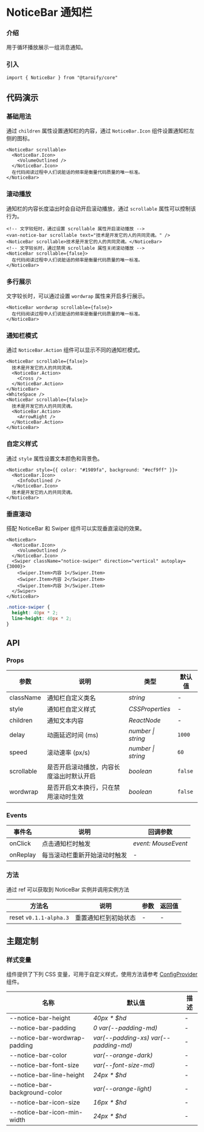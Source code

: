 # NoticeBar 通知栏

### 介绍

用于循环播放展示一组消息通知。

### 引入

```tsx
import { NoticeBar } from "@taroify/core"
```

## 代码演示

### 基础用法

通过 `children` 属性设置通知栏的内容，通过 `NoticeBar.Icon` 组件设置通知栏左侧的图标。

```tsx
<NoticeBar scrollable>
  <NoticeBar.Icon>
    <VolumeOutlined />
  </NoticeBar.Icon>
  在代码阅读过程中人们说脏话的频率是衡量代码质量的唯一标准。
</NoticeBar>
```

### 滚动播放

通知栏的内容长度溢出时会自动开启滚动播放，通过 `scrollable` 属性可以控制该行为。

```tsx
<!-- 文字较短时，通过设置 scrollable 属性开启滚动播放 -->
<van-notice-bar scrollable text="技术是开发它的人的共同灵魂。" />
<NoticeBar scrollable>技术是开发它的人的共同灵魂。</NoticeBar>
<!-- 文字较长时，通过禁用 scrollable 属性关闭滚动播放 -->
<NoticeBar scrollable={false}>
  在代码阅读过程中人们说脏话的频率是衡量代码质量的唯一标准。
</NoticeBar>
```

### 多行展示

文字较长时，可以通过设置 `wordwrap` 属性来开启多行展示。

```tsx
<NoticeBar wordwrap scrollable={false}>
  在代码阅读过程中人们说脏话的频率是衡量代码质量的唯一标准。
</NoticeBar>
```

### 通知栏模式

通过 `NoticeBar.Action` 组件可以显示不同的通知栏模式。

```tsx
<NoticeBar scrollable={false}>
  技术是开发它的人的共同灵魂。
  <NoticeBar.Action>
    <Cross />
  </NoticeBar.Action>
</NoticeBar>
<WhiteSpace />
<NoticeBar scrollable={false}>
  技术是开发它的人的共同灵魂。
  <NoticeBar.Action>
    <ArrowRight />
  </NoticeBar.Action>
</NoticeBar>
```

### 自定义样式

通过 `style` 属性设置文本颜色和背景色。

```tsx
<NoticeBar style={{ color: "#1989fa", background: "#ecf9ff" }}>
  <NoticeBar.Icon>
    <InfoOutlined />
  </NoticeBar.Icon>
  技术是开发它的人的共同灵魂。
</NoticeBar>
```

### 垂直滚动

搭配 NoticeBar 和 Swiper 组件可以实现垂直滚动的效果。

```tsx
<NoticeBar>
  <NoticeBar.Icon>
    <VolumeOutlined />
  </NoticeBar.Icon>
  <Swiper className="notice-swiper" direction="vertical" autoplay={3000}>
    <Swiper.Item>内容 1</Swiper.Item>
    <Swiper.Item>内容 2</Swiper.Item>
    <Swiper.Item>内容 3</Swiper.Item>
  </Swiper>
</NoticeBar>
```

```scss
.notice-swiper {
  height: 40px * 2;
  line-height: 40px * 2;
}
```

## API

### Props

| 参数       | 说明                                     | 类型               | 默认值  |
| ---------- | ---------------------------------------- | ------------------ | ------- |
| className  | 通知栏自定义类名                         | _string_           | -       |
| style      | 通知栏自定义样式                         | _CSSProperties_    | -       |
| children   | 通知文本内容                             | _ReactNode_        | -       |
| delay      | 动画延迟时间 (ms)                        | _number \| string_ | `1000`  |
| speed      | 滚动速率 (px/s)                          | _number \| string_ | `60`    |
| scrollable | 是否开启滚动播放，内容长度溢出时默认开启 | _boolean_          | `false` |
| wordwrap   | 是否开启文本换行，只在禁用滚动时生效     | _boolean_          | `false` |

### Events

| 事件名   | 说明                         | 回调参数            |
| -------- | ---------------------------- | ------------------- |
| onClick  | 点击通知栏时触发             | _event: MouseEvent_ |
| onReplay | 每当滚动栏重新开始滚动时触发 | -                   |

### 方法

通过 ref 可以获取到 NoticeBar 实例并调用实例方法

| 方法名                 | 说明                 | 参数 | 返回值 |
| ---------------------- | -------------------- | ---- | ------ |
| reset `v0.1.1-alpha.3` | 重置通知栏到初始状态 | -    | -      |

## 主题定制

### 样式变量

组件提供了下列 CSS 变量，可用于自定义样式，使用方法请参考 [ConfigProvider](/components/config-provider/) 组件。

| 名称                          | 默认值                                | 描述 |
| ----------------------------- | ------------------------------------- | ---- |
| --notice-bar-height           | _40px \* $hd_                         | -    |
| --notice-bar-padding          | _0 var(--padding-md)_                 | -    |
| --notice-bar-wordwrap-padding | _var(--padding-xs) var(--padding-md)_ | -    |
| --notice-bar-color            | _var(--orange-dark)_                  | -    |
| --notice-bar-font-size        | _var(--font-size-md)_                 | -    |
| --notice-bar-line-height      | _24px \* $hd_                         | -    |
| --notice-bar-background-color | _var(--orange-light)_                 | -    |
| --notice-bar-icon-size        | _16px \* $hd_                         | -    |
| --notice-bar-icon-min-width   | _24px \* $hd_                         | -    |
